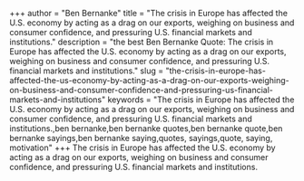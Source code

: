 +++
author = "Ben Bernanke"
title = "The crisis in Europe has affected the U.S. economy by acting as a drag on our exports, weighing on business and consumer confidence, and pressuring U.S. financial markets and institutions."
description = "the best Ben Bernanke Quote: The crisis in Europe has affected the U.S. economy by acting as a drag on our exports, weighing on business and consumer confidence, and pressuring U.S. financial markets and institutions."
slug = "the-crisis-in-europe-has-affected-the-us-economy-by-acting-as-a-drag-on-our-exports-weighing-on-business-and-consumer-confidence-and-pressuring-us-financial-markets-and-institutions"
keywords = "The crisis in Europe has affected the U.S. economy by acting as a drag on our exports, weighing on business and consumer confidence, and pressuring U.S. financial markets and institutions.,ben bernanke,ben bernanke quotes,ben bernanke quote,ben bernanke sayings,ben bernanke saying,quotes, sayings,quote, saying, motivation"
+++
The crisis in Europe has affected the U.S. economy by acting as a drag on our exports, weighing on business and consumer confidence, and pressuring U.S. financial markets and institutions.
